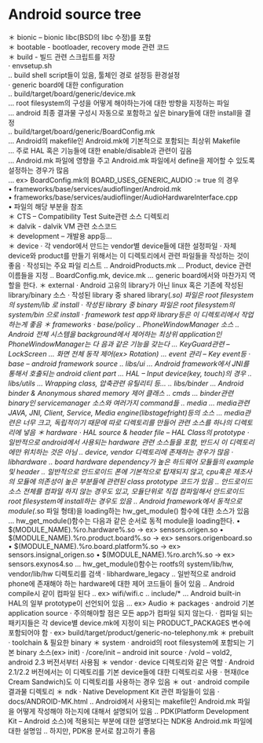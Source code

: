 
Android source tree
=====
＊ bionic – bionic libc(BSD의 libc 수정)를 포함  
＊ bootable - bootloader, recovery mode 관련 코드  
＊ build - 빌드 관련 스크립트를 저장  
	· envsetup.sh  
		‥ build shell script들이 있음, 툴체인 경로 설정등 환경설정  
	· generic board에 대한 configuration  
		‥ build/target/board/generic/device.mk  
			… root filesystem의 구성을 어떻게 해야하는가에 대한 방향을 지정하는 파일  
			… android 최종 결과물 구성시 자동으로 포함하고 싶은 binary들에 대한 install을 결정  
			‥ build/target/board/generic/BoardConfig.mk  
			… Android의 makefile인 Android.mk에 기본적으로 포함되는 최상위 Makefile  
			… 주로 HAL 혹은 기능들에 대한 enable/disable과 관련이 깊음  
			… Android.mk 파일에 영향을 주고 Android.mk 파일에서 define을 제어할 수 있도록 설정하는 경우가 많음  
			… ex> BoardConfig.mk의 BOARD_USES_GENERIC_AUDIO := true 의 경우  
• frameworks/base/services/audioflinger/Android.mk  
• frameworks/base/services/audioflinger/AudioHardwareInterface.cpp  
• 파일의 해당 부분을 참조  
＊ CTS – Compatibility Test Suite관련 소스 디렉토리  
＊ dalvik - dalvik VM 관련 소스코드  
＊ development – 개발용 app등…  
＊ device
· 각 vendor에서 만드는 vendor별 device들에 대한 설정파일
· 자체 device와 product를 만들기 위해서는 이 디렉토리에서 관련 파일들을 작성하는 것이 좋음
· 작성되는 주요 파일 리스트
‥ AndroidProducts.mk
… Product, device 관련 이름들을 지정
‥ BoardConfig.mk, device.mk
… generic board에서와 마찬가지 역할을 한다.
＊ external
· Android 고유의 library가 아닌 linux 혹은 기존에 작성된 library/binary 소스
· 작성된 library 중 shared library(*.so) 파일은 root filesystem의 system/lib 로 install
· 작성된 library 중 binary 파일은 root filesystem의 system/bin 으로 install
· framework test app와 library등은 이 디렉토리에서 작업하는게 좋음
＊ frameworks
· base/policy
‥ PhoneWindowManager 소스
‥ Android 전체 시스템을 background에서 제어하는 최상위 application인 PhoneWindowManager는 다
음과 같은 기능을 갖는다
… KeyGuard관련 – LockScreen
… 화면 전체 동작 제어(ex> Rotation)
… event 관리 – Key event등
· base – android framework source
‥ libs/ui
… Android framework에서 JNI를 통해서 호출되는 android client part
… HAL – Input device(key, touch)의 경우
‥ libs/utils
… Wrapping class, 압축관련 유틸리티 등…
‥ libs/binder
… Android binder & Anonymous shared memory 제어 클래스
‥ cmds
… binder관련 binary인 servicemanager 소스와 여러가지 command들
‥ media
… media관련 JAVA, JNI, Client, Service, Media engine(libstagefright)등의 소스
… media관련은 너무 크고, 독립적이기 때문에 따로 디렉토리를 만들어 관련 소스를 하나의 디렉토리에
넣음
＊ hardware
· HAL source & header file – HAL Class의 prototype
· 일반적으로 android에서 사용되는 hardware 관련 소스들을 포함, 반드시 이 디렉토리에만 위치하는 것은 아님
‥ device, vendor 디렉토리에 존재하는 경우가 많음
· libhardware
‥ board hardware dependency가 높은 하드웨어 모듈들의 example 및 header
‥ 일반적으로 안드로이드 폰에 기본적으로 탑재되지 않고, cpu혹은 제조사의 모듈에 의존성이 높은 부분들에
관련된 class prototype 코드가 있음
‥ 안드로이드 소스 전체를 컴파일 하지 않는 경우도 있고, 모듈단위로 직접 컴파일해서 안드로이드 root
filesystem에 install하는 경우도 있음
‥ Android framework에서 동적으로 module(*.so 파일 형태)을 loading하는 hw_get_module() 함수에
대한 소스가 있음
… hw_get_module()함수는 다음과 같은 순서로 동적 module을 loading한다.
• $(MODULE_NAME).%ro.hardware%.so -> ex> sensors.origen.so
• $(MODULE_NAME).%ro.product.board%.so -> ex> sensors.origenboard.so
• $(MODULE_NAME).%ro.board.platform%.so -> ex> sensors.insignal_origen.so
• $(MODULE_NAME).%ro.arch%.so -> ex> sensors.exynos4.so
… hw_get_module()함수는 rootfs의 system/lib/hw, vendor/lib/hw 디렉토리를 검색
· libhardware_legacy
‥ 일반적으로 android phone에 존재해야 하는 hardware에 대한 제어 코드들이 들어 있음
‥ Android compile시 같이 컴파일 된다
‥ ex> wifi/wifi.c
‥ include/*
… Android built-in HAL의 일부 prototype이 선언되어 있음
… ex> Audio
＊ packages
· android 기본 application source
· 주의해야할 점은 모든 app가 컴파일 되지 않는다.
· 컴파일 되는 패키지들은 각 device별 device.mk에 지정이 되는 PRODUCT_PACKAGES 변수에 포함되어야 함
· ex> build/target/product/generic-no-telephony.mk
＊ prebuilt
· toolchain & 필요한 binary
＊ system
· android의 root filesystem에 포함되는 기본 binary 소스(ex> init)
· /core/init – android init source
· /vold – vold2, android 2.3 버전서부터 사용됨
＊ vendor
· device 디렉토리와 같은 역할
· Android 2.1/2.2 버전에서는 이 디렉토리를 기본 device들에 대한 디렉토리로 사용
· 현재(Ice Cream Sandwich)도 이 디렉토리를 사용하는 경우 있음
＊ out
· android compile 결과물 디렉토리
＊ ndk
· Native Development Kit 관련 파일들이 있음
· docs/ANDROID-MK.html
‥ Android에서 사용되는 makefile인 Android.mk 파일을 어떻게 작성해야 하는지에 대해서 설명되어 있음
‥ PDK(Platform Development Kit – Android 소스)에 적용되는 부분에 대한 설명보다는 NDK용
Android.mk 파일에 대한 설명임
‥ 하지만, PDK용 문서로 참고하기 좋음
